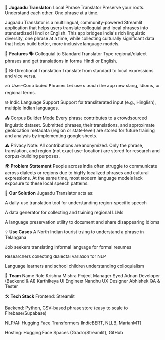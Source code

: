 🧠 **Jugaadu Translator**: Local Phrase Translator
Preserve your roots. Understand each other. One phrase at a time.

Jugaadu Translator is a multilingual, community-powered Streamlit application that helps users translate colloquial and local phrases into standardized Hindi or English. This app bridges India's rich linguistic diversity, one phrase at a time, while collecting culturally significant data that helps build better, more inclusive language models.

🚀 **Features**
🗣️ Colloquial to Standard Translator
Type regional/dialect phrases and get translations in formal Hindi or English.

🔁 Bi-Directional Translation
Translate from standard to local expressions and vice versa.

✍️ User-Contributed Phrases
Let users teach the app new slang, idioms, or regional terms.

🌐 Indic Language Support
Support for transliterated input (e.g., Hinglish), multiple Indian languages.

📤 Corpus Builder Mode
Every phrase contributes to a crowdsourced linguistic dataset. Submitted phrases, their translations, and approximate geolocation metadata (region or state-level) are stored for future training and analysis by implementing google sheets.

⚠️ Privacy Note: All contributions are anonymized. Only the phrase, translation, and region (not exact user location) are stored for research and corpus-building purposes.

🌍 **Problem Statement**
People across India often struggle to communicate across dialects or regions due to highly localized phrases and cultural expressions. At the same time, most modern language models lack exposure to these local speech patterns.

🧩 **Our Solution**
Jugaadu Translator acts as:

A daily-use translation tool for understanding region-specific speech

A data generator for collecting and training regional LLMs

A language preservation utility to document and share disappearing idioms

💡 **Use Cases**
A North Indian tourist trying to understand a phrase in Telangana

Job seekers translating informal language for formal resumes

Researchers collecting dialectal variation for NLP

Language learners and school children understanding colloquialism

👥 **Team**
Name	Role
Krishna Mishra	Project Manager
Syed Adnan	Developer (Backend & AI)
Karthikeya	UI Engineer
Nandhu	UX Designer
Abhishek	QA & Tester

🛠️ **Tech Stack**
Frontend: Streamlit

Backend: Python, CSV-based phrase store (easy to scale to Firebase/Supabase)

NLP/AI: Hugging Face Transformers (IndicBERT, NLLB, MarianMT)

Hosting: Hugging Face Spaces (Gradio/Streamlit), GitHub
